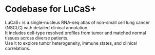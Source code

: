 # Codebase for LuCaS+

LuCaS+ is a single-nucleus RNA-seq atlas of non-small cell lung cancer (NSCLC) with detailed clinical annotation.  
It includes cell-type resolved profiles from tumor and matched normal tissues across diverse patients.  
Use it to explore tumor heterogeneity, immune states, and clinical correlations.
